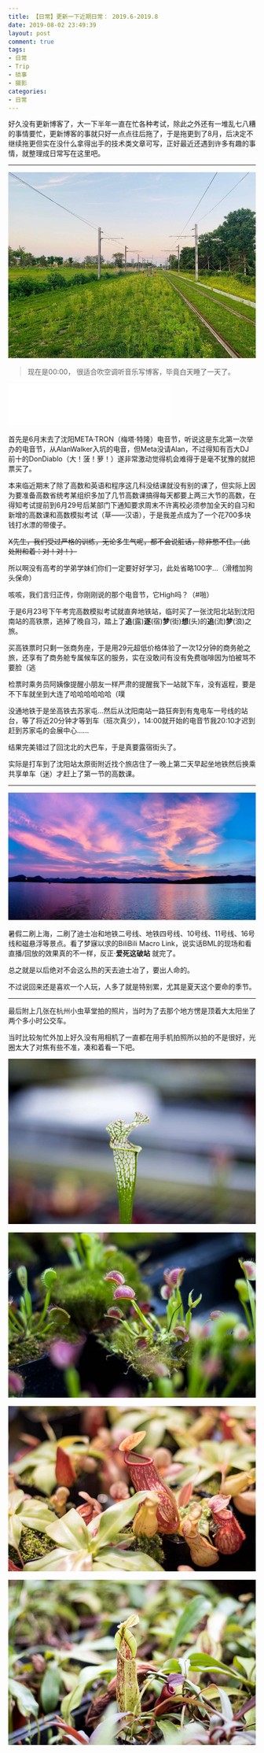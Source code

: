 ```yaml
---
title: 【日常】更新一下近期日常： 2019.6-2019.8
date: 2019-08-02 23:49:39
layout: post
comment: true
tags:
- 日常
- Trip
- 琐事
- 摄影
categories:
- 日常
---
```

好久没有更新博客了，大一下半年一直在忙各种考试，除此之外还有一堆乱七八糟的事情要忙，更新博客的事就只好一点点往后拖了，于是拖更到了8月，后决定不继续拖更但实在没什么拿得出手的技术类文章可写，正好最近还遇到许多有趣的事情，就整理成日常写在这里吧。
<!--more-->
---

![有轨电车——沈阳南站站](images/dianche-1.jpg)

> 现在是00:00， 很适合吹空调听音乐写博客，毕竟白天睡了一天了。

<iframe frameborder="no" border="0" marginwidth="0" marginheight="0" width=330 height=86 src="//music.163.com/outchain/player?type=2&id=493911&auto=0&height=66"></iframe>

首先是6月末去了沈阳META·TRON（梅塔·特隆）电音节，听说这是东北第一次举办的电音节，从AlanWalker入坑的电音，但Meta没请Alan，不过得知有百大DJ前十的DonDiablo（大！菠！萝！）遂非常激动觉得机会难得于是毫不犹豫的就把票买了。

本来临近期末了除了高数和英语和程序这几科没结课就没有别的课了，但实际上因为要准备高数省统考某组织多加了几节高数课搞得每天都要上两三大节的高数，在得知考试提前到6月29号后某部门下通知要求周末不许离校必须参加全天的自习和新增的高数课和高数模拟考试（草——汉语），于是我差点成为了一个花700多块钱打水漂的带傻子。

~~X先生，我们受过严格的训练，无论多生气呢，都不会说脏话，除非憋不住。（此处附和着：对！对！）~~

所以啊没有高考的学弟学妹们你们一定要好好学习，此处省略100字...（滑稽加狗头保命）

咳咳，我们言归正传，你刚刚说的那个电音节，它High吗？（#啪）

于是6月23号下午考完高数模拟考试就直奔地铁站，临时买了一张沈阳北站到沈阳南站的高铁票，逃掉了晚自习，踏上了**追**(露)**逐**(宿)**梦**(街)**想**(头)的**追**(流)**梦**(浪)之旅。

买高铁票时只剩一张商务座，于是用29元超低价格体验了一次12分钟的商务舱之旅，还享有了商务舱专属候车区的服务，实在没敢问有没有免费咖啡因为怕被骂不要脸（逃

检票时乘务员阿姨像提醒小朋友一样严肃的提醒我下一站就下车，没有返程，要是不下车就坐到大连了哈哈哈哈哈哈（噗

没通地铁于是坐高铁去苏家屯...然后从沈阳南站一路狂奔到有鬼电车一号线的站台，等了将近20分钟才等到车（班次真少），14:00就开始的电音节我20:10才迟到赶到苏家屯的会展中心......

结果完美错过了回沈北的大巴车，于是真要露宿街头了。

实际是打车到了沈阳站太原街附近找个旅店住了一晚上第二天早起坐地铁然后换乘共享单车（迷）才赶上了第一节的高数课。

---

![WestLake](images/xihu-1.jpg)

暑假二刷上海，二刷了迪士冶和地铁二号线、地铁四号线、10号线、11号线、16号线和磁悬浮等景点。看了梦寐以求的BiliBili Macro Link，说实话BML的现场和看直播/回放的效果真的不一样，反正·**爱死这破站** 就完了。

总之就是以后绝对不会这么热的天去迪士冶了，要出人命的。

不过说回来还是喜欢一个人玩，人多了就是特别累，尤其是夏天这个要命的季节。

---

最后附上几张在杭州小虫草堂拍的照片，当时为了去那个地方愣是顶着大太阳坐了两个多小时公交车。

当时比较匆忙外加上好久没有用相机了一直都在用手机拍照所以拍的不是很好，光圈太大了对焦有些不准，凑和着看一下吧。

![](images/IMG_4604.jpg)

![](images/IMG_4605.jpg)

![](images/IMG_4641.jpg)

![](images/IMG_4658.jpg)
